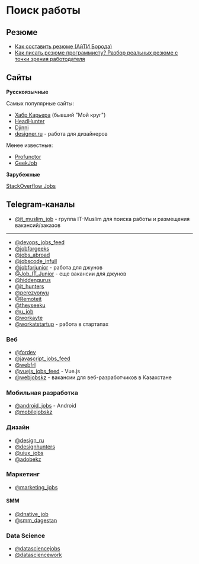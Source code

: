 # Поиск работы

## Резюме

- [Как составить резюме (АйТИ Борода)](https://www.youtube.com/watch?v=5O2dWO4HejE)
- [Как писать резюме программисту? Разбор реальных резюме с точки зрения работодателя](https://www.youtube.com/watch?v=XM-SR1uc3b8)

## Сайты

**Русскоязычные**

Самых популярные сайты:

- [Хабр Карьера](https://career.habr.com) (бывший "Мой круг")
- [HeadHunter](https://hh.ru)
- [Djinni](djinni.co)
- [designer.ru](https://designer.ru) - работа для дизайнеров

Менее известные:

- [Profunctor](https://profunctor.io)
- [GeekJob](https://geekjob.ru)

**Зарубежные**

[StackOverflow Jobs](https://stackoverflow.com/jobs)

## Telegram-каналы

- [@it_muslim_job](https://t.me/it_muslim_job) - группа IT-Muslim для поиска работы и размещения вакансий/заказов

---

- [@devops_jobs_feed](https://t.me/devops_jobs_feed)
- [@jobforgeeks](https://t.me/)
- [@jobs_abroad](https://t.me/jobs_abroad)
- [@jobscode_infull](https://t.me/jobscode_infull)
- [@jobforjunior](https://t.me/jobforjunior) - работа для джунов
- [@Job_IT_Junior](https://t.me/Job_IT_Junior) - еще вакансии для джунов
- [@hiddengurus](https://t.me/hiddengurus)
- [@it_hunters](https://t.me/it_hunters)
- [@perezvonyu](https://t.me/perezvonyu)
- [@Remoteit](https://t.me/Remoteit)
- [@theyseeku](https://t.me/theyseeku)
- [@u_job](https://t.me/u_job)
- [@workayte](https://t.me/workayte)
- [@workatstartup](https://t.me/workatstartup) - работа в стартапах

### Веб

- [@fordev](https://t.me/fordev)
- [@javascript_jobs_feed](https://t.me/javascript_jobs_feed)
- [@webfrl](https://t.me/webfrl)
- [@vuejs_jobs_feed](https://t.me/vuejs_jobs_feed) - Vue.js
- [@webjobskz](https://t.me/webjobskz) - вакансии для веб-разработчиков в Казахстане

### Мобильная разработка

- [@android_jobs](https://t.me/android_jobs) - Android
- [@mobilejobskz](https://t.me/mobilejobskz)

### Дизайн

- [@design_ru](https://t.me/design_ru)
- [@designhunters](https://t.me/designhunters)
- [@uiux_jobs](https://t.me/uiux_jobs)
- [@adobekz](https://t.me/adobekz)

### Маркетинг

- [@marketing_jobs](https://t.me/marketing_jobs)

#### SMM

- [@dnative_job](https://t.me/dnative_job)
- [@smm_dagestan](https://t.me/smm_dagestan)

### Data Science

- [@datasciencejobs](https://t.me/datasciencejobs)
- [@datasciencework](https://t.me/datasciencework)
